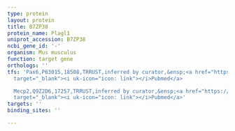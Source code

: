 ```yaml
---
type: protein
layout: protein
title: B7ZP38
protein_name: Plagl1
uniprot_accession: B7ZP38
ncbi_gene_id: '-'
organism: Mus musculus
function: target gene
orthologs: ''
tfs: 'Pax6,P63015,18508,TRRUST,inferred by curator,&ensp;<a href="https://www.ncbi.nlm.nih.gov/pubmed/?term=24073291%5Buid%5D+OR+29087512%5Buid%5D"
  target="_blank"><i uk-icon="icon: link"></i>Pubmed</a>

  Mecp2,Q9Z2D6,17257,TRRUST,inferred by curator,&ensp;<a href="https://www.ncbi.nlm.nih.gov/pubmed/?term=29087512%5Buid%5D+OR+18989361%5Buid%5D"
  target="_blank"><i uk-icon="icon: link"></i>Pubmed</a>'
targets: ''
binding_sites: ''

---
```

